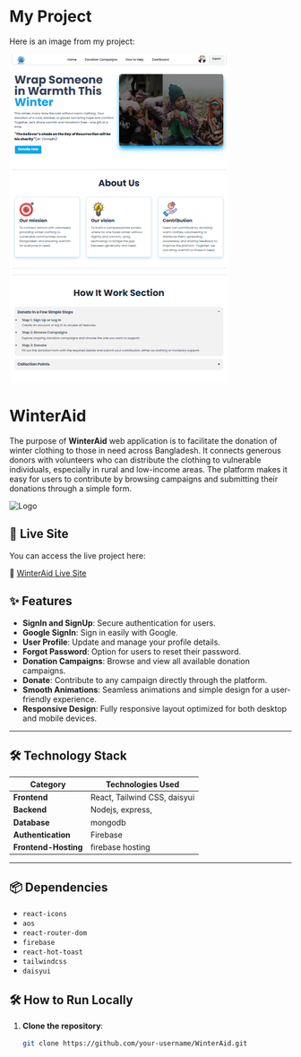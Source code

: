 # My Project

Here is an image from my project:

![Project Image](https://github.com/kamrul-islam-sunny/winterAid-final-client-side/blob/main/image.png?raw=true)

# WinterAid

The purpose of **WinterAid** web application is to facilitate the donation of winter clothing to those in need across Bangladesh. It connects generous donors with volunteers who can distribute the clothing to vulnerable individuals, especially in rural and low-income areas. The platform makes it easy for users to contribute by browsing campaigns and submitting their donations through a simple form.

![Logo](https://i.ibb.co.com/6N5q78F/logo.png)

## 🚀 **Live Site**

You can access the live project here:

🔗 [WinterAid Live Site](https://tangerine-kleicha-177215.netlify.app/)

## ✨ **Features**

- **SignIn and SignUp**: Secure authentication for users.
- **Google SignIn**: Sign in easily with Google.
- **User Profile**: Update and manage your profile details.
- **Forgot Password**: Option for users to reset their password.
- **Donation Campaigns**: Browse and view all available donation campaigns.
- **Donate**: Contribute to any campaign directly through the platform.
- **Smooth Animations**: Seamless animations and simple design for a user-friendly experience.
- **Responsive Design**: Fully responsive layout optimized for both desktop and mobile devices.

---

## 🛠️ Technology Stack

| Category           | Technologies Used                                               |
| ------------------ | --------------------------------------------------------------- |
| **Frontend**       |  React, Tailwind CSS, daisyui                                   |
| **Backend**        | Nodejs, express,                                                |
| **Database**       | mongodb                                                         |
| **Authentication** | Firebase                                                        |
| **Frontend-Hosting**        | firebase hosting                                                          |

---

## 📦 **Dependencies**

- `react-icons`
- `aos`
- `react-router-dom`
- `firebase`
- `react-hot-toast`
- `tailwindcss`
- `daisyui`


## 🛠️ **How to Run Locally**

1. **Clone the repository**:
   ```bash
   git clone https://github.com/your-username/WinterAid.git

